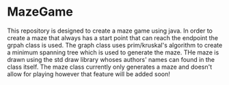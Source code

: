 # MazeGame
This repository is designed to create a maze game using java. In order to create a maze that always has a start point that
can reach the endpoint the grpah class is used. The graph class uses prim/kruskal's algorithm to create a minimum spanning tree
which is used to generate the maze.
THe maze is drawn using the std draw library whoses authors' names can found in the class itself. The maze class currently only generates a maze and doesn't allow for playing however that feature will be added soon!
